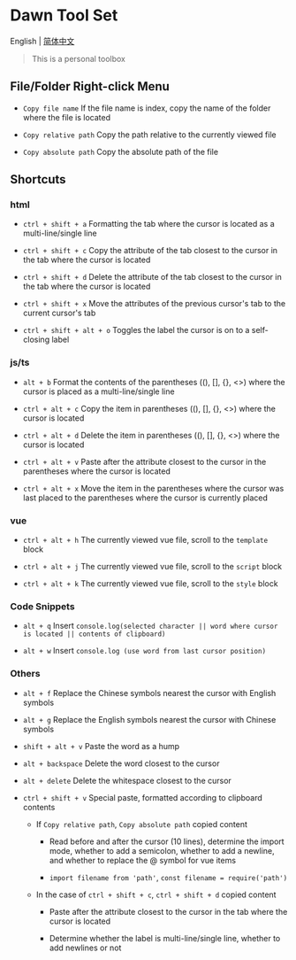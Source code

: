 # Dawn Tool Set

English | [简体中文](./README.zh-CN.md)

> This is a personal toolbox

## File/Folder Right-click Menu

- `Copy file name` If the file name is index, copy the name of the folder where the file is located

- `Copy relative path` Copy the path relative to the currently viewed file

- `Copy absolute path` Copy the absolute path of the file

## Shortcuts

### html

- `ctrl + shift + a` Formatting the tab where the cursor is located as a multi-line/single line

- `ctrl + shift + c` Copy the attribute of the tab closest to the cursor in the tab where the cursor is located

- `ctrl + shift + d` Delete the attribute of the tab closest to the cursor in the tab where the cursor is located

- `ctrl + shift + x` Move the attributes of the previous cursor's tab to the current cursor's tab

- `ctrl + shift + alt + o` Toggles the label the cursor is on to a self-closing label

### js/ts

- `alt + b` Format the contents of the parentheses ((), [], {}, <>) where the cursor is placed as a multi-line/single line

- `ctrl + alt + c` Copy the item in parentheses ((), [], {}, <>) where the cursor is located

- `ctrl + alt + d` Delete the item in parentheses ((), [], {}, <>) where the cursor is located

- `ctrl + alt + v` Paste after the attribute closest to the cursor in the parentheses where the cursor is located

- `ctrl + alt + x` Move the item in the parentheses where the cursor was last placed to the parentheses where the cursor is currently placed

### vue

- `ctrl + alt + h` The currently viewed vue file, scroll to the `template` block

- `ctrl + alt + j` The currently viewed vue file, scroll to the `script` block

- `ctrl + alt + k` The currently viewed vue file, scroll to the `style` block

### Code Snippets

- `alt + q` Insert `console.log(selected character || word where cursor is located || contents of clipboard)`

- `alt + w` Insert `console.log (use word from last cursor position)`

### Others

- `alt + f` Replace the Chinese symbols nearest the cursor with English symbols

- `alt + g` Replace the English symbols nearest the cursor with Chinese symbols

- `shift + alt + v` Paste the word as a hump

- `alt + backspace` Delete the word closest to the cursor

- `alt + delete` Delete the whitespace closest to the cursor

- `ctrl + shift + v` Special paste, formatted according to clipboard contents

  - If `Copy relative path`, `Copy absolute path` copied content

    - Read before and after the cursor (10 lines), determine the import mode, whether to add a semicolon, whether to add a newline, and whether to replace the @ symbol for vue items

    - `import filename from 'path'`, `const filename = require('path')`

  - In the case of `ctrl + shift + c`, `ctrl + shift + d` copied content

    - Paste after the attribute closest to the cursor in the tab where the cursor is located

    - Determine whether the label is multi-line/single line, whether to add newlines or not
